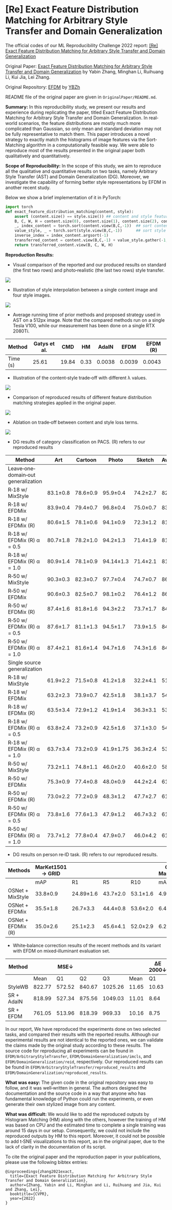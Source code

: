 # [Re] Exact Feature Distribution Matching for Arbitrary Style Transfer and Domain Generalization
The official codes of our ML Reproducibility Challenge 2022 report: [[Re] Exact Feature Distribution Matching for Arbitrary Style Transfer and Domain Generalization]()

Original Paper: [Exact Feature Distribution Matching for Arbitrary Style Transfer and Domain Generalization](https://arxiv.org/abs/2203.07740)
by Yabin Zhang, Minghan Li, Ruihuang Li, Kui Jia, Lei Zhang.

Original Repository: [EFDM](https://github.com/YBZh/EFDM/) by [YBZh](https://github.com/YBZh/)

README file of the original paper are given in `OriginalPaper/README.md`. 

**Summary:** In this reproducibility study, we present our results and experience during replicating the paper, titled Exact Feature Distribution Matching for Arbitrary Style Transfer and Domain Generalization. In real‐world scenarios, the feature distributions are mostly much more complicated than Gaussian, so only mean and standard deviation may not be fully representative to match them. This paper introduces a novel strategy to exactly match the histograms of image features via the Sort‐Matching algorithm in a computationally feasible way. We were able to reproduce most of the results presented in the original paper both qualitatively and quantitatively. 


**Scope of Reproducibility:** In the scope of this study, we aim to reproduce all the qualitative and quantitative results on two tasks, namely Arbitrary Style Transfer (AST) and Domain Generalization (DG). Moreover, we investigate the capability of forming better style representations by EFDM in another recent study.

Below we show a brief implementation of it in PyTorch:
```python
import torch
def exact_feature_distribution_matching(content, style):
    assert (content.size() == style.size()) ## content and style features should share the same shape
    B, C, W, H = content.size(0), content.size(1), content.size(2), content.size(3)
    _, index_content = torch.sort(content.view(B,C,-1))  ## sort content feature
    value_style, _ = torch.sort(style.view(B,C,-1))      ## sort style feature
    inverse_index = index_content.argsort(-1)
    transferred_content = content.view(B,C,-1) + value_style.gather(-1, inverse_index) - content.view(B,C,-1).detach()
    return transferred_content.view(B, C, W, H)
```

**Reproduction Results:**

* Visual comparison of the reported and our produced results on standard (the first two rows) and photo‐realistic (the last two rows) style transfer.

![][fig-1]

* Illustration of style interpolation between a single content image and four style images.

![][fig-3]

* Average running time of prior methods and proposed strategy used in AST on a 512px
image. Note that the compared methods run on a single Tesla V100, while our measurement has been done on a single RTX 2080Ti.

|   Method   | Gatys et al. |  CMD  |  HM  |  AdaIN  |  EFDM  |  EFDM (R) |
|   ------   | ------------ |  ---  |  --  |  -----  |  ----  |  -------- |
|  Time (s)  |     25.61    | 19.84 | 0.33 |  0.0038 | 0.0039 |  0.0043   |

* Illustration of the content‐style trade‐off with different λ values.

![][fig-2]

* Comparison of reproduced results of different feature distribution matching strategies applied in the original paper.

![][fig-4]

* Ablation on trade‐off between content and style loss terms.

![][fig-5]

* DG results of category classification on PACS. (R) refers to our reproduced results

| Method | Art | Cartoon | Photo | Sketch | Average |
| ------ | --- | ------- | ----- | ------ | ------- |
| Leave‐one‐domain‐out generalization |
| R‐18 w/ MixStyle | 83.1±0.8 | 78.6±0.9 | 95.9±0.4 | 74.2±2.7 | 82.9 |
| R‐18 w/ EFDMix | 83.9±0.4 | 79.4±0.7 | 96.8±0.4 | 75.0±0.7 | 83.9 |
| R‐18 w/ EFDMix (R) | 80.6±1.5 | 78.1±0.6 | 94.1±0.9 | 72.3±1.2 | 81.3 |
| R‐18 w/ EFDMix (R) α = 0.5 | 80.7±1.8 | 78.2±1.0 | 94.2±1.3 | 71.4±1.9 | 81.3 |
| R‐18 w/ EFDMix (R) α = 1.0 | 80.9±1.4 | 78.1±0.9 | 94.14±1.3 | 71.4±2.1 | 81.1 |
| R‐50 w/ MixStyle | 90.3±0.3 | 82.3±0.7 | 97.7±0.4 | 74.7±0.7 | 86.2 |
| R‐50 w/ EFDMix | 90.6±0.3 | 82.5±0.7 | 98.1±0.2 | 76.4±1.2 | 86.9 |
| R‐50 w/ EFDMix (R) | 87.4±1.6 | 81.8±1.6 | 94.3±2.2 | 73.7±1.7 | 84.3 |
| R‐50 w/ EFDMix (R) α = 0.5 | 87.6±1.7 | 81.1±1.3 | 94.5±1.7 | 73.9±1.5 | 84.3 |
| R‐50 w/ EFDMix (R) α = 1.0 | 87.4±2.1 | 81.6±1.4 | 94.7±1.6 | 74.3±1.6 | 84.5 |
| Single source generalization |
| R‐18 w/ MixStyle | 61.9±2.2 | 71.5±0.8 | 41.2±1.8 | 32.2±4.1 | 51.7 |
| R‐18 w/ EFDMix | 63.2±2.3 | 73.9±0.7 | 42.5±1.8 | 38.1±3.7 | 54.4 |
| R‐18 w/ EFDMix (R) | 63.5±3.4 | 72.9±1.2 | 41.9±1.4 | 36.3±3.1 | 53.7 |
| R‐18 w/ EFDMix (R) α = 0.5 | 63.8±2.4 | 73.2±0.9  | 42.5±1.6 | 37.1±3.0 | 54.2 |
| R‐18 w/ EFDMix (R) α = 1.0 | 63.7±3.4 | 73.2±0.9 | 41.9±1.75 | 36.3±2.4 | 53.7 |
| R‐50 w/ MixStyle | 73.2±1.1 | 74.8±1.1 | 46.0±2.0 | 40.6±2.0 | 58.6 |
| R‐50 w/ EFDMix | 75.3±0.9 | 77.4±0.8 | 48.0±0.9 | 44.2±2.4 | 61.2 |
| R‐50 w/ EFDMix (R) | 73.0±2.2 |77.2±0.9 | 48.3±1.2 | 47.7±2.7 | 61.6 |
| R‐50 w/ EFDMix (R) α = 0.5 | 73.8±1.6 | 77.6±1.3 | 47.9±1.2 | 46.7±3.2 | 61.5 |
| R‐50 w/ EFDMix (R) α = 1.0 | 73.7±1.2 | 77.8±0.4 | 47.9±0.7 | 46.0±4.2 | 61.4 | 

* DG results on person re‐ID task. (R) refers to our reproduced results.

| Methods | MarKet1501 → GRID | | | | GRID → MarKet1501 | | | |
| ------- | ----------------- | -- | -- | -- | ----------------- | -- | -- | --  |
|  | mAP | R1  | R5 |  R10 | mAP |  R1 | R5 |  R10 |
| OSNet + MixStyle | 33.8±0.9 | 24.89±1.6 | 43.7±2.0 | 53.1±1.6 | 4.9±0.2 | 15.4±1.2 | 28.4±1.3 | 35.7±0.9 |
| OSNet + EFDMix | 35.5±1.8 | 26.7±3.3 | 44.4±0.8 | 53.6±2.0 | 6.4±0.2 | 19.9±0.6 | 34.4±1.0 | 42.2±0.8 |
| OSNet + EFDMix (R) | 35.0±2.6 | 25.1±2.3 | 45.6±4.1 | 52.0±2.9 | 6.2±0.7 | 18.8±1.8 | 33.6±2.7 | 41.4±2.9 |

* White‐balance correction results of the recent methods and its variant with EFDM on mixed‐illuminant evaluation set.

| Method |   | MSE↓ |   |   |   | ∆E 2000↓  |   |   |
| ------ | - | ----- | - | - | - | ---------  | - | - |
|        | Mean | Q1 | Q2 | Q3 | Mean | Q1 | Q2 | Q3 |
| StyleWB | 822.77 | 572.52 | 840.67 | 1025.26 | 11.65 | 10.63 | 11.86 | 13.02 |
| SR + AdaIN | 818.99 | 527.34 | 875.56 | 1049.03 | 11.01 | 8.64 | 11.41 | 12.31 |
| SR + EFDM | 761.05 | 513.96 | 818.39 | 969.33 | 10.16 | 8.75 | 9.81 | 11.69 |

In our report, We have reproduced the experiments done on two selected tasks, and compared their results with the reported results. Although our experimental results are not identical to the reported ones, we can validate the claims made by the original study according to these results. The source code for reproducing all experiments can be found in `EFDM/ArbitraryStyleTransfer`, `EFDM/DomainGeneralization/imcls`, and `EFDM/DomainGeneralization/reid`, respectively. Our reproduced results can be found in `EFDM/ArbitraryStyleTransfer/reproduced_results` and `EFDM/DomainGeneralization/reproduced_results`.

**What was easy:** The given code in the original repository was easy to follow, and it was well‐written in general. The authors designed the documentation and the source code in a way that anyone who has fundamental knowledge of Python could run the experiments, or even generate their own stylized image from any content.

**What was difficult:** We would like to add the reproduced outputs by Histogram Matching (HM) along with the others, however the training of HM was based on CPU and the estimated time to complete a single training was around 15 days in our setup. Consequently, we could not include the reproduced outputs by HM to this report. Moreover, it could not be possible to add t‐SNE visualizations to this report, as in the original paper, due to the lack of clarity in the documentation of its script.

To cite the original paper and the reproduction paper in your publications, please use the following bibtex entries:
```
@inproceedings{zhang2021exact,
  title={Exact Feature Distribution Matching for Arbitrary Style Transfer and Domain Generalization},
  author={Zhang, Yabin and Li, Minghan and Li, Ruihuang and Jia, Kui and Zhang, Lei},
  booktitle={CVPR},
  year={2022}
}
```
```
```

[fig-1]: ArbitraryStyleTransfer/reproduced_results/figures/efdm_fig1.png
[fig-2]: ArbitraryStyleTransfer/reproduced_results/figures/efdm_fig2.png
[fig-3]: ArbitraryStyleTransfer/reproduced_results/figures/efdm_fig3.png
[fig-4]: ArbitraryStyleTransfer/reproduced_results/figures/efdm_fig4.png
[fig-5]: ArbitraryStyleTransfer/reproduced_results/figures/efdm_fig5.png